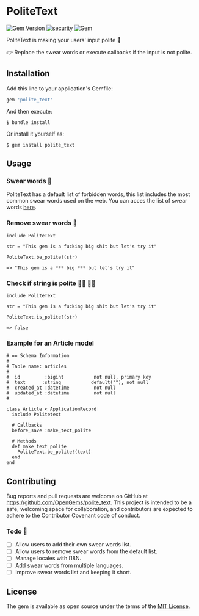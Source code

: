 # PoliteText
[![Gem Version](https://badge.fury.io/rb/polite_text.svg)](https://badge.fury.io/rb/polite_text)
[![security](https://hakiri.io/github/OpenGems/polite_text/master.svg)](https://hakiri.io/github/OpenGems/polite_text/master)
![Gem](https://img.shields.io/gem/dt/polite_text)

PoliteText is making your users' input polite 👀

👉 Replace the swear words or execute callbacks if the input is not polite.

## Installation

Add this line to your application's Gemfile:

```ruby
gem 'polite_text'
```

And then execute:

    $ bundle install

Or install it yourself as:

    $ gem install polite_text

## Usage

### Swear words  🔞
PoliteText has a default list of forbidden words, this list includes the most common swear words used on the web. You can acces the list of swear words [here](https://github.com/OpenGems/polite_text/blob/master/lib/locales/en.yml).

### Remove swear words 🤬
```
include PoliteText

str = "This gem is a fucking big shit but let's try it"

PoliteText.be_polite!(str)

=> "This gem is a *** big *** but let's try it"
```

### Check if string is polite 🙅‍♂️ 🙅‍♀️
```
include PoliteText

str = "This gem is a fucking big shit but let's try it"

PoliteText.is_polite?(str)

=> false
```

### Example for an Article model

```
# == Schema Information
#
# Table name: articles
#
#  id         :bigint           not null, primary key
#  text      :string           default(""), not null
#  created_at :datetime         not null
#  updated_at :datetime         not null
#

class Article < ApplicationRecord
  include Politetext

  # Callbacks
  before_save :make_text_polite

  # Methods
  def make_text_polite
    PoliteText.be_polite!(text)
  end
end
```

## Contributing

Bug reports and pull requests are welcome on GitHub at https://github.com/OpenGems/polite_text.
This project is intended to be a safe, welcoming space for collaboration, and contributors are expected to adhere to the Contributor Covenant code of conduct.

### Todo 💪
- [ ] Allow users to add their own swear words list.
- [ ] Allow users to remove swear words from the default list.
- [ ] Manage locales with I18N.
- [ ] Add swear words from multiple languages.
- [ ] Improve swear words list and keeping it short.

## License

The gem is available as open source under the terms of the [MIT License](https://opensource.org/licenses/MIT).
